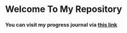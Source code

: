 # Welcome To My Repository


### You can visit my progress journal via [this link](https://pjournal.github.io/boun01-metesaka/)
